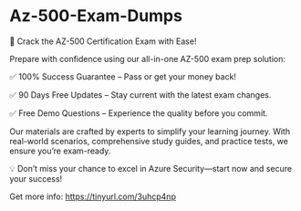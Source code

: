# Az-500-Exam-Dumps
🚀 Crack the AZ-500 Certification Exam with Ease!

Prepare with confidence using our all-in-one AZ-500 exam prep solution:

✅ 100% Success Guarantee – Pass or get your money back!

✅ 90 Days Free Updates – Stay current with the latest exam changes.

✅ Free Demo Questions – Experience the quality before you commit.

Our materials are crafted by experts to simplify your learning journey. With real-world scenarios, comprehensive study guides, and practice tests, we ensure you’re exam-ready.

💡 Don’t miss your chance to excel in Azure Security—start now and secure your success!

Get more info: https://tinyurl.com/3uhcp4np
